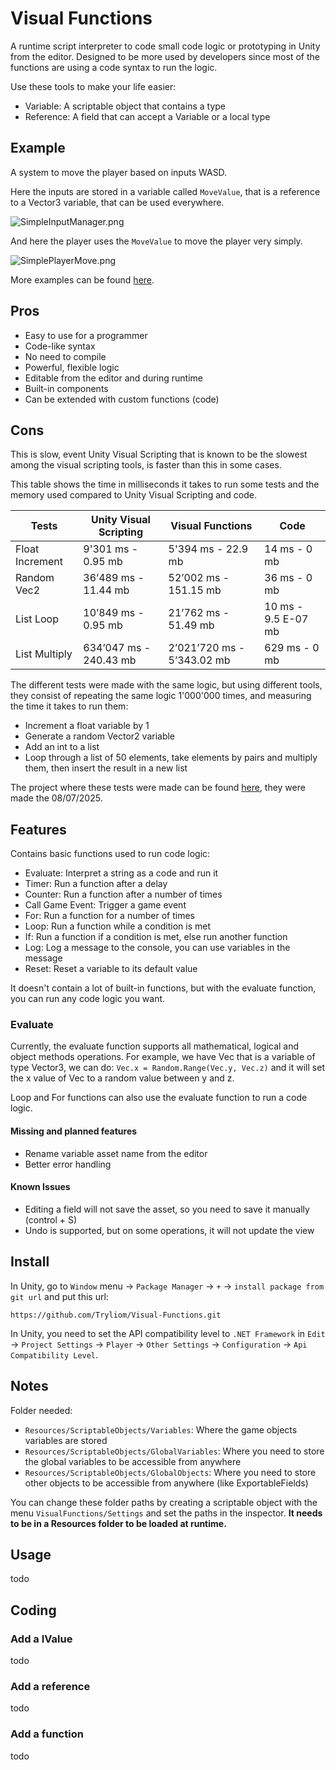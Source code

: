 # Visual Functions
A runtime script interpreter to code small code logic or prototyping in Unity from the editor.
Designed to be more used by developers since most of the functions are using a code syntax to run the logic.

Use these tools to make your life easier:
- Variable: A scriptable object that contains a type
- Reference: A field that can accept a Variable or a local type

## Example 
A system to move the player based on inputs WASD.

Here the inputs are stored in a variable called `MoveValue`,
that is a reference to a Vector3 variable, that can be used everywhere.

![SimpleInputManager.png](documentation/images/SimpleInputManager.png)

And here the player uses the `MoveValue` to move the player very simply.

![SimplePlayerMove.png](documentation/images/SimplePlayerMove.png)

More examples can be found [here](./documentation/MoreExamples.md).

## Pros
- Easy to use for a programmer
- Code-like syntax
- No need to compile
- Powerful, flexible logic
- Editable from the editor and during runtime
- Built-in components
- Can be extended with custom functions (code)

## Cons
This is slow, event Unity Visual Scripting that is known to be the slowest among the visual scripting tools, is faster than this in some cases.

This table shows the time in milliseconds it takes to run some tests and the memory used compared to Unity Visual Scripting and code.

| Tests           | Unity Visual Scripting  | Visual Functions            | Code                |
|-----------------|-------------------------|-----------------------------|---------------------|
| Float Increment | 9'301 ms - 0.95 mb      | 5'394 ms - 22.9 mb          | 14 ms - 0 mb        |
| Random Vec2     | 36’489 ms - 11.44 mb    | 52’002 ms - 151.15 mb       | 36 ms - 0 mb        |
| List Loop       | 10’849 ms - 0.95 mb     | 21’762 ms - 51.49 mb        | 10 ms - 9.5 E-07 mb |
| List Multiply   | 634’047 ms - 240.43 mb  | 2’021’720 ms - 5’343.02 mb  | 629 ms - 0 mb       |

The different tests were made with the same logic, but using different tools, they consist of repeating the same logic 1'000'000 times, and measuring the time it takes to run them:
- Increment a float variable by 1
- Generate a random Vector2 variable
- Add an int to a list
- Loop through a list of 50 elements, take elements by pairs and multiply them, then insert the result in a new list

The project where these tests were made can be found [here](https://github.com/Tryliom/Comparison-UnityVS-Csharp-Visual-Functions), they were made the 08/07/2025.

## Features
Contains basic functions used to run code logic:
- Evaluate: Interpret a string as a code and run it
- Timer: Run a function after a delay
- Counter: Run a function after a number of times
- Call Game Event: Trigger a game event
- For: Run a function for a number of times
- Loop: Run a function while a condition is met
- If: Run a function if a condition is met, else run another function
- Log: Log a message to the console, you can use variables in the message
- Reset: Reset a variable to its default value

It doesn't contain a lot of built-in functions, but with the evaluate function, you can run any code logic you want.

### Evaluate
Currently, the evaluate function supports all mathematical, logical and object methods operations.
For example, we have Vec that is a variable of type Vector3, we can do:
`Vec.x = Random.Range(Vec.y, Vec.z)` and it will set the x value of Vec to a random value between y and z.

Loop and For functions can also use the evaluate function to run a code logic.

#### Missing and planned features
- Rename variable asset name from the editor
- Better error handling

#### Known Issues
- Editing a field will not save the asset, so you need to save it manually (control + S)
- Undo is supported, but on some operations, it will not update the view

## Install
In Unity, go to `Window` menu -> `Package Manager` -> `+` -> `install package from git url` and put this url:
```
https://github.com/Tryliom/Visual-Functions.git
```

In Unity, you need to set the API compatibility level to `.NET Framework` in `Edit` -> `Project Settings` -> `Player` -> `Other Settings` -> `Configuration` -> `Api Compatibility Level`.

## Notes
Folder needed:
- `Resources/ScriptableObjects/Variables`: Where the game objects variables are stored
- `Resources/ScriptableObjects/GlobalVariables`: Where you need to store the global variables to be accessible from anywhere
- `Resources/ScriptableObjects/GlobalObjects`: Where you need to store other objects to be accessible from anywhere (like ExportableFields)

You can change these folder paths by creating a scriptable object with the menu `VisualFunctions/Settings` and set the paths in the inspector.
**It needs to be in a Resources folder to be loaded at runtime.**

## Usage
todo

## Coding
### Add a IValue
todo

### Add a reference
todo

### Add a function
todo
